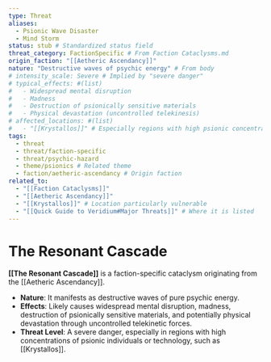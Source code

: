 ```yaml
---
type: Threat
aliases:
  - Psionic Wave Disaster
  - Mind Storm
status: stub # Standardized status field
threat_category: FactionSpecific # From Faction Cataclysms.md
origin_faction: "[[Aetheric Ascendancy]]"
nature: "Destructive waves of psychic energy" # From body
# intensity_scale: Severe # Implied by "severe danger"
# typical_effects: #(list)
#   - Widespread mental disruption
#   - Madness
#   - Destruction of psionically sensitive materials
#   - Physical devastation (uncontrolled telekinesis)
# affected_locations: #(list)
#   - "[[Krystallos]]" # Especially regions with high psionic concentrations
tags:
  - threat
  - threat/faction-specific
  - threat/psychic-hazard
  - theme/psionics # Related theme
  - faction/aetheric-ascendancy # Origin faction
related_to:
  - "[[Faction Cataclysms]]"
  - "[[Aetheric Ascendancy]]"
  - "[[Krystallos]]" # Location particularly vulnerable
  - "[[Quick Guide to Veridium#Major Threats]]" # Where it is listed
---
```

# The Resonant Cascade

**[[The Resonant Cascade]]** is a faction-specific cataclysm originating from the [[Aetheric Ascendancy]].

* **Nature**: It manifests as destructive waves of pure psychic energy.
* **Effects**: Likely causes widespread mental disruption, madness, destruction of psionically sensitive materials, and potentially physical devastation through uncontrolled telekinetic forces.
* **Threat Level**: A severe danger, especially in regions with high concentrations of psionic individuals or technology, such as [[Krystallos]].